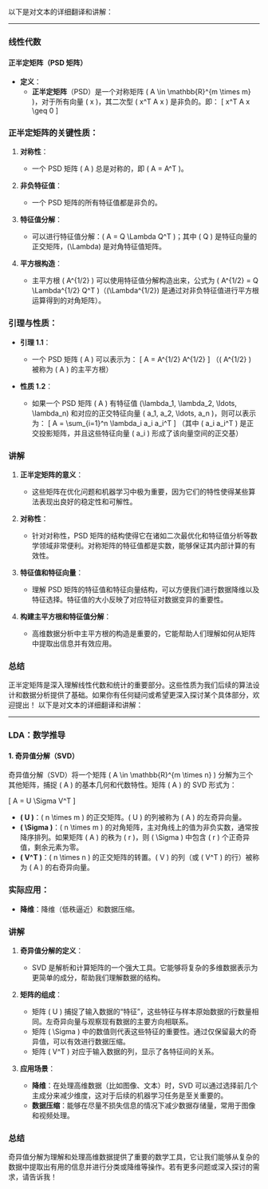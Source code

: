 以下是对文本的详细翻译和讲解：

---

### 线性代数

#### 正半定矩阵（PSD 矩阵）

- **定义**：
  - **正半定矩阵**（PSD）是一个对称矩阵 \( A \in \mathbb{R}^{m \times m} \)，对于所有向量 \( x \)，其二次型 \( x^T A x \) 是非负的。即：
  \[
  x^T A x \geq 0
  \]

### 正半定矩阵的关键性质：
1. **对称性**：
   - 一个 PSD 矩阵 \( A \) 总是对称的，即 \( A = A^T \)。

2. **非负特征值**：
   - 一个 PSD 矩阵的所有特征值都是非负的。

3. **特征值分解**：
   - 可以进行特征值分解：\( A = Q \Lambda Q^T \)；其中 \( Q \) 是特征向量的正交矩阵，\(\Lambda\) 是对角特征值矩阵。

4. **平方根构造**：
   - 主平方根 \( A^{1/2} \) 可以使用特征值分解构造出来，公式为 \( A^{1/2} = Q \Lambda^{1/2} Q^T \)（\(\Lambda^{1/2}\) 是通过对非负特征值进行平方根运算得到的对角矩阵）。

### 引理与性质：
- **引理 1.1**：
  - 一个 PSD 矩阵 \( A \) 可以表示为：
  \[
  A = A^{1/2} A^{1/2}
  \]
  （\( A^{1/2} \) 被称为 \( A \) 的主平方根）

- **性质 1.2**：
  - 如果一个 PSD 矩阵 \( A \) 有特征值 \(\lambda_1, \lambda_2, \ldots, \lambda_n\) 和对应的正交特征向量 \( a_1, a_2, \ldots, a_n \)，则可以表示为：
  \[
  A = \sum_{i=1}^n \lambda_i a_i a_i^T
  \]
  （其中 \( a_i a_i^T \) 是正交投影矩阵，并且这些特征向量 \( a_i \) 形成了该向量空间的正交基）

### 讲解

1. **正半定矩阵的意义**：
   - 这些矩阵在优化问题和机器学习中极为重要，因为它们的特性使得某些算法表现出良好的稳定性和可解性。

2. **对称性**：
   - 针对对称性，PSD 矩阵的结构使得它在诸如二次最优化和特征值分析等数学领域非常便利。对称矩阵的特征值都是实数，能够保证其内部计算的有效性。

3. **特征值和特征向量**：
   - 理解 PSD 矩阵的特征值和特征向量结构，可以方便我们进行数据降维以及特征选择。特征值的大小反映了对应特征对数据变异的重要性。

4. **构建主平方根和特征值分解**：
   - 高维数据分析中主平方根的构造是重要的，它能帮助人们理解如何从矩阵中提取出信息并有效应用。

### 总结
正半定矩阵是深入理解线性代数和统计的重要部分。这些性质为我们后续的算法设计和数据分析提供了基础。如果你有任何疑问或希望更深入探讨某个具体部分，欢迎提出！
以下是对文本的详细翻译和讲解：

---

### LDA：数学推导

#### 1. 奇异值分解（SVD）

奇异值分解（SVD）将一个矩阵 \( A \in \mathbb{R}^{m \times n} \) 分解为三个其他矩阵，捕捉 \( A \) 的基本几何和代数特性。矩阵 \( A \) 的 SVD 形式为：

\[
A = U \Sigma V^T
\]

- **\( U \)**：\( n \times m \) 的正交矩阵。\( U \) 的列被称为 \( A \) 的左奇异向量。
- **\( \Sigma \)**：\( n \times m \) 的对角矩阵，主对角线上的值为非负实数，通常按降序排列。如果矩阵 \( A \) 的秩为 \( r \)，则 \( \Sigma \) 中包含 \( r \) 个正奇异值，剩余元素为零。
- **\( V^T \)**：\( n \times n \) 的正交矩阵的转置。\( V \) 的列（或 \( V^T \) 的行）被称为 \( A \) 的右奇异向量。

### 实际应用：
- **降维**：降维（低秩逼近）和数据压缩。

### 讲解

1. **奇异值分解的定义**：
   - SVD 是解析和计算矩阵的一个强大工具。它能够将复杂的多维数据表示为更简单的成分，帮助我们理解数据的结构。

2. **矩阵的组成**：
   - 矩阵 \( U \) 捕捉了输入数据的“特征”，这些特征与样本原始数据的行数量相同。左奇异向量与观察现有数据的主要方向相联系。
   - 矩阵 \( \Sigma \) 中的数值则代表这些特征的重要性。通过仅保留最大的奇异值，可以有效进行数据压缩。
   - 矩阵 \( V^T \) 对应于输入数据的列，显示了各特征间的关系。

3. **应用场景**：
   - **降维**：在处理高维数据（比如图像、文本）时，SVD 可以通过选择前几个主成分来减少维度，这对于后续的机器学习任务是至关重要的。
   - **数据压缩**：能够在尽量不损失信息的情况下减少数据存储量，常用于图像和视频处理。

### 总结
奇异值分解为理解和处理高维数据提供了重要的数学工具，它让我们能够从复杂的数据中提取出有用的信息并进行分类或降维等操作。若有更多问题或深入探讨的需求，请告诉我！
